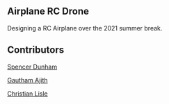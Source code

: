 ## Airplane RC Drone

Designing a RC Airplane over the 2021 summer break.

## Contributors

[Spencer Dunham](https://github.com/Sdunham01)

[Gautham Ajith](https://github.com/gajith0104)

[Christian Lisle](http://christianlisle.com)
